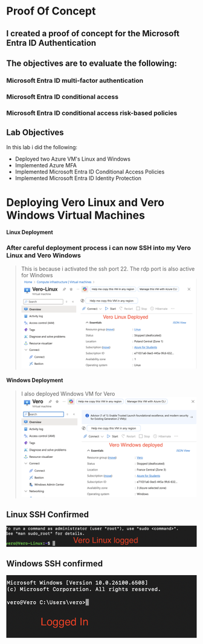 # Proof Of Concept
## I created a proof of concept for the Microsoft Entra ID Authentication
## The objectives are to evaluate the following:
### Microsoft Entra ID multi-factor authentication
### Microsoft Entra ID conditional access
### Microsoft Entra ID conditional access risk-based policies

## Lab Objectives

In this lab i did the following: 

- Deployed two Azure VM's Linux and Windows
- Implemented Azure MFA
- Implemented Microsoft Entra ID Conditional Access Policies 
- Implemented Microsoft Entra ID Identity Protection

# Deploying Vero Linux and Vero Windows Virtual Machines


#### Linux Deployment

### After careful deployment process i can now SSH into my Vero Linux and Vero Windows
> This is because i activated the ssh port 22. The rdp port is also active for Windows
![ ](Assets/linux.png)

#### Windows Deployment
> I also deployed Windows VM for Vero
![ ](Assets/windows.png)

## Linux SSH Confirmed 


![ ](Assets/verolinux.png)

## Windows SSH confirmed


![ ](Assets/verowindows.png)

